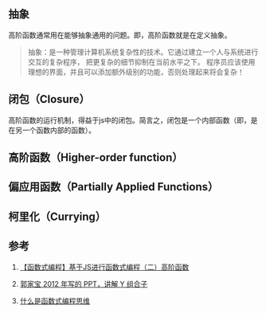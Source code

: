 ## 抽象
高阶函数通常用在能够抽象通用的问题。即，高阶函数就是在定义抽象。
> 抽象：是一种管理计算机系统复杂性的技术。它通过建立一个人与系统进行交互的复杂程序，
把更复杂的细节抑制在当前水平之下。
程序员应该使用理想的界面，并且可以添加额外级别的功能，否则处理起来将会复杂！

## 闭包（Closure）
高阶函数的运行机制，得益于js中的闭包。简言之，闭包是一个内部函数（即，是在另一个函数内部的函数）。

## 高阶函数（Higher-order function）
## 偏应用函数（Partially Applied Functions）
## 柯里化（Currying）

## 参考
1. [【函数式编程】基于JS进行函数式编程（二）高阶函数](https://blog.csdn.net/ImagineCode/article/details/87648528)

2. [郭家宝 2012 年写的 PPT，讲解 Y 组合子](https://zhuanlan.zhihu.com/p/58401723)

3. [什么是函数式编程思维](https://www.zhihu.com/question/28292740/answer/40336090)